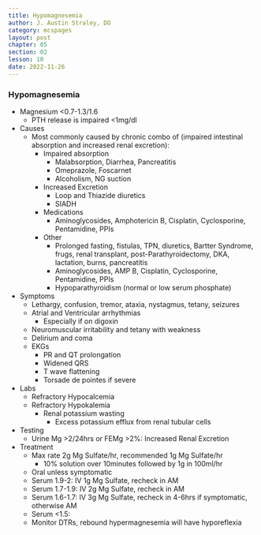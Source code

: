 ```yaml
---
title: Hypomagnesemia
author: J. Austin Straley, DO
category: mcspages
layout: post
chapter: 05
section: 02
lesson: 10
date: 2022-11-26
---
```


<html>
    <meta charset="UTF-8">
    <meta name="viewport" content="width=device-width, initial-scale=1">
    <link href="{{site.baseurl}}/assets/grid/bootstrap-grid.min.css" rel="stylesheet">
    <link href="{{site.baseurl}}/assets/grid/grid.css" rel="stylesheet">
    <link rel="stylesheet" href="{{site.baseurl}}/assets/gitbook/gitbook-plugin-fontsettings/website.css">
    <link rel="stylesheet" href="{{site.baseurl}}/assets/gitbook/gitbook-plugin-search-pro/search.css">
    <link rel="stylesheet" href="{{site.baseurl}}/assets/gitbook/gitbook-plugin-back-to-top-button/plugin.css">
    <link rel="stylesheet" href="{{site.baseurl}}/assets/gitbook/style.css">
    <link rel="stylesheet" href="{{site.baseurl}}/assets/gitbook/rouge/{{ site.syntax_highlighter_style | default: 'colorful' }}.css">
    <meta name="HandheldFriendly" content="true"/>
    <meta name="viewport" content="width=device-width, initial-scale=1, user-scalable=no">
    <meta name="apple-mobile-web-app-capable" content="yes">
    <meta name="apple-mobile-web-app-status-bar-style" content="black">
    <link rel="apple-touch-icon-precomposed" sizes="152x152" href="{{site.baseurl}}/assets/gitbook/images/apple-touch-icon-precomposed-152.png">
    <link rel="shortcut icon" href="{{site.baseurl}}/{{site.favicon_path}}" type="image/x-icon">
    <style>
        .p {
            color: #B8B8B8;
        }
        .p1 {
            color
        }
    </style>
</html>

### Hypomagnesemia
-	Magnesium <0.7-1.3/1.6
    -	PTH release is impaired <1mg/dl
-	Causes
    -	Most commonly caused by chronic combo of (impaired intestinal absorption and increased renal excretion):
        -	Impaired absorption
            -	Malabsorption, Diarrhea, Pancreatitis
            -	Omeprazole, Foscarnet
            -	Alcoholism, NG suction
        -	Increased Excretion
            -	Loop and Thiazide diuretics
            -	SIADH
        -	Medications
            -	Aminoglycosides, Amphotericin B, Cisplatin, Cyclosporine, Pentamidine, PPIs
        -	Other
            -	Prolonged fasting, fistulas, TPN, diuretics, Bartter Syndrome, frugs, renal transplant, post-Parathyroidectomy, DKA, lactation, burns, pancreatitis
            -	Aminoglycosides, AMP B, Cisplatin, Cyclosporine, Pentamidine, PPIs
            -	Hypoparathyroidism (normal or low serum phosphate)
-	Symptoms
    -	Lethargy, confusion, tremor, ataxia, nystagmus, tetany, seizures
    -	Atrial and Ventricular arrhythmias
        -	Especially if on digoxin
    -	Neuromuscular irritability and tetany with weakness
    -	Delirium and coma
    -	EKGs
        -	PR and QT prolongation
        -	Widened QRS
        -	T wave flattening
        -	Torsade de pointes if severe
-	Labs
    -	Refractory Hypocalcemia
    -	Refractory Hypokalemia
        -	Renal potassium wasting
            -	Excess potassium efflux from renal tubular cells
-	Testing
    -	Urine Mg >2/24hrs or FEMg >2%: Increased Renal Excretion
-	Treatment
    -	Max rate 2g Mg Sulfate/hr, recommended 1g Mg Sulfate/hr
        -	10% solution over 10minutes followed by 1g in 100ml/hr
    -	Oral unless symptomatic
    -	Serum 1.9-2: IV 1g Mg Sulfate, recheck in AM
    -	Serum 1.7-1.9: IV 2g Mg Sulfate, recheck in AM
    -	Serum 1.6-1.7: IV 3g Mg Sulfate, recheck in 4-6hrs if symptomatic, otherwise AM
    -	Serum <1.5:
    -	Monitor DTRs, rebound hypermagnesemia will have hyporeflexia
